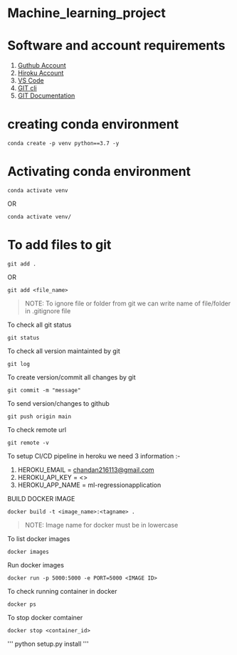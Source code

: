 # Machine_learning_project

# Software and account requirements

1. [Guthub Account](https://github.com/)
2. [Hiroku Account](https://dashboard.hroku.com/login)
3. [VS Code](https://code.visualstudio.com/downloads)
4. [GIT cli](https://git-scm.com/downloads)
5. [GIT Documentation](https://git-scm.com/docs/gittutorial)

# creating conda environment
```
conda create -p venv python==3.7 -y
```
# Activating conda environment
```
conda activate venv
```
OR
```
conda activate venv/
```
# To add files to git
```
git add .
```
OR
```
git add <file_name>
```
>NOTE: To ignore file or folder from git we can write name of file/folder in .gitignore file

To check all git status
```
git status
```
To check all version maintainted by git
```
git log
```
To create version/commit all changes by git
```
git commit -m "message"
```

To send version/changes to github
```
git push origin main
```

To check remote url
```
git remote -v
```

To setup CI/CD pipeline in heroku we need 3 information :-
1. HEROKU_EMAIL = chandan216113@gmail.com
2. HEROKU_API_KEY = <>
3. HEROKU_APP_NAME = ml-regressionapplication

BUILD DOCKER IMAGE
```
docker build -t <image_name>:<tagname> .
```
> NOTE: Image name for docker must be in lowercase

To list docker images
```
docker images
```

Run docker images
```
docker run -p 5000:5000 -e PORT=5000 <IMAGE ID>
```

To check running container in docker
```
docker ps
```

To stop docker comtainer
```
docker stop <container_id>
```

'''
python setup.py install
'''



